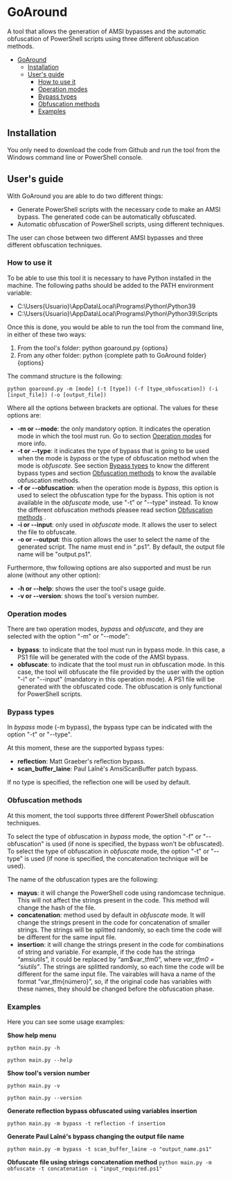 # GoAround

A tool that allows the generation of AMSI bypasses and the automatic obfuscation of PowerShell scripts using three different obfuscation methods.

- [GoAround](#goaround)
  - [Installation](#installation)
  - [User's guide](#users-guide)
    - [How to use it](#how-to-use-it)
    - [Operation modes](#operation-modes)
    - [Bypass types](#bypass-types)
    - [Obfuscation methods](#obfuscation-methods)
    - [Examples](#examples)

## Installation

You only need to download the code from Github and run the tool from the Windows command line or PowerShell console.

## User's guide

With GoAround you are able to do two different things:
- Generate PowerShell scripts with the necessary code to make an AMSI bypass. The generated code can be automatically obfuscated.
- Automatic obfuscation of PowerShell scripts, using different techniques.
  
The user can chose between two different AMSI bypasses and three different obfuscation techniques.

### How to use it

To be able to use this tool it is necessary to have Python installed in the machine. The following paths should be added to the PATH environment variable:

- C:\Users\{Usuario}\AppData\Local\Programs\Python\Python39
- C:\Users\{Usuario}\AppData\Local\Programs\Python\Python39\Scripts

Once this is done, you would be able to run the tool from the command line, in either of these two ways:
1. From the tool's folder: python goaround.py {options}
2. From any other folder: python {complete path to GoAround folder} {options}

The command structure is the following:

` python goaround.py -m [mode] (-t [type]) (-f [type_obfuscation]) (-i [input_file]) (-o [output_file]) `

Where all the options between brackets are optional. The values for these options are:

- **-m or --mode**: the only mandatory option. It indicates the operation mode in which the tool must run. Go to section [Operation modes](#operation-modes) for more info.
- **-t or --type**: it indicates the type of bypass that is going to be used when the mode is *bypass* or the type of obfuscation method when the mode is *obfuscate*. See section [Bypass types](#bypass-types) to know the different bypass types and section [Obfuscation methods](#obfuscation-methods) to know the available obfuscation methods.
- **-f or --obfuscation**: when the operation mode is *bypass*, this option is used to select the obfuscation type for the bypass. This option is not available in the *obfuscate* mode, use "-t" or "--type" instead. To know the different obfuscation methods pleasee read section [Obfuscation methods](#obfuscation-methods) .
- **-i or --input**: only used in *obfuscate* mode. It allows the user to select the file to obfuscate.
- **-o or --output**: this option allows the user to select the name of the generated script. The name must end in ".ps1". By default, the output file name will be "output.ps1".
  
Furthermore, thw following options are also supported and must be run alone (without any other option):
- **-h or --help**: shows the user the tool's usage guide.
- **-v or --version**: shows the tool's version number.

### Operation modes

There are two operation modes, *bypass* and *obfuscate*, and they are selected with the option "-m" or "--mode":

- **bypass**: to indicate that the tool must run in bypass mode. In this case, a PS1 file will be generated with the code of the AMSI bypass.
- **obfuscate**: to indicate that the tool must run in obfuscation mode. In this case, the tool will obfuscate the file provided by the user with the option "-i" or "--input" (mandatory in this operation mode). A PS1 file will be generated with the obfuscated code. The obfuscation is only functional for PowerShell scripts.

### Bypass types

In *bypass* mode (-m bypass), the bypass type can be indicated with the option "-t" or "--type".

At this moment, these are the supported bypass types:
- **reflection**: Matt Graeber's reflection bypass.
- **scan_buffer_laine**: Paul Laîné's AmsiScanBuffer patch bypass.

If no type is specified, the reflection one will be used by default.

### Obfuscation methods

At this moment, the tool supports three different PowerShell obfuscation techniques. 

To select the type of obfuscation in *bypass* mode, the option "-f" or "--obfuscation" is used (if none is specified, the bypass won't be obfuscated). To select the type of obfuscation in *obfuscate* mode, the option "-t" or "--type" is used (if none is specified, the concatenation technique will be used).

The name of the obfuscation types are the following:

- **mayus**: it will change the PowerShell code using randomcase technique. This will not affect the strings present in the code. This method will change the hash of the file.
- **concatenation**: method used by default in *obfuscate* mode. It will change the strings present in the code for concatenation of smaller strings. The strings will be splitted randomly, so each time the code will be different for the same input file.
- **insertion**: it will change the strings present in the code for combinations of string and variable. For example, if the code has the stringa “amsiutils”, it could be replaced by “am$var_tfm0”, where *var_tfm0 = “siutils”*. The strings are splitted randomly, so each time the code will be different for the same input file. The vairables will hava a name of the format “var_tfm{número}”, so, if the original code has variables with these names, they should be changed before the obfuscation phase. 

### Examples

Here you can see some usage examples:

**Show help menu**

`python main.py -h`

`python main.py --help`

**Show tool's version number**

`python main.py -v`

`python main.py --version`

**Generate reflection bypass obfuscated using variables insertion**

`python main.py -m bypass -t reflection -f insertion`

**Generate Paul Laîné's bypass changing the output file name**

`python main.py -m bypass -t scan_buffer_laine -o "output_name.ps1"`

**Obfuscate file using strings concatenation method**
`python main.py -m obfuscate -t concatenation -i "input_required.ps1"`
